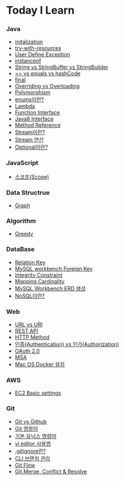 # Today I Learn


### Java

- [initalization](https://github.com/wjdrbs96/Today-I-Learn/blob/master/Java/%20Object-oriented/initialization.md)
- [try-with-resources](https://github.com/wjdrbs96/Today-I-Learn/blob/master/Java/Exception%20handling/Try~with~resources.md)
- [User Define Exception](https://github.com/wjdrbs96/Today-I-Learn/blob/master/Java/Exception%20handling/UserDefineException.md)
- [instanceof](https://github.com/wjdrbs96/Today-I-Learn/blob/master/Java/%20Object-oriented/instanceof.md)
- [String vs StringBuffer vs StringBuilder](https://github.com/wjdrbs96/Today-I-Learn/blob/master/Java/Java_Class/String%20vs%20StringBuffer%20vs%20StringBuilder.md)
- [== vs equals vs hashCode](https://github.com/wjdrbs96/Today-I-Learn/blob/master/Java/Java_Class/equals%2C%20hashCode%EB%9E%80%3F.md)
- [final](https://github.com/wjdrbs96/Today-I-Learn/blob/master/Java/%20Object-oriented/final.md)
- [Overriding vs Overloading](https://github.com/wjdrbs96/Today-I-Learn/blob/master/Java/%20Object-oriented/Overriding%20vs%20Overloading.md)
- [Polymorphism](https://github.com/wjdrbs96/Today-I-Learn/blob/master/Java/%20Object-oriented/Polymorphism.md)
- [enums이란?]()
- [Lambda](https://github.com/wjdrbs96/Today-I-Learn/blob/master/Java/Lambda%20%26%20Stream/Lambda%EB%9E%80%3F.md)
- [Function Interface](https://github.com/wjdrbs96/Today-I-Learn/blob/master/Java/Lambda%20%26%20Stream/java.util.function.Package.md)
- [Java8 Interface](https://github.com/wjdrbs96/Today-I-Learn/blob/master/Java/%20Object-oriented/Interface.md)
- [Method Reference](https://github.com/wjdrbs96/Today-I-Learn/blob/master/Java/Lambda%20%26%20Stream/methodReference.md)
- [Stream이란?](https://github.com/wjdrbs96/Today-I-Learn/blob/master/Java/Lambda%20%26%20Stream/Stream.md)
- [Stream 연산](https://github.com/wjdrbs96/Today-I-Learn/blob/master/Java/Lambda%20%26%20Stream/Stream2.md)
- [Optional이란?](https://github.com/wjdrbs96/Today-I-Learn/blob/master/Java/Lambda%20%26%20Stream/optional.md)

### JavaScript

- [스코프(Scope)]()


### Data Structrue

- [Graph](https://github.com/wjdrbs96/Today-I-Learn/blob/master/Data_Structrue/Graph.md)


### Algorithm

- [Greedy](https://github.com/wjdrbs96/Today-I-Learn/blob/master/Algorithm/Greedy.md)
 
### DataBase

- [Relation Key](https://github.com/wjdrbs96/Today-I-Learn/blob/master/DataBase/Relation.md)
- [MySQL workbench Foreign Key](https://github.com/wjdrbs96/Today-I-Learn/blob/master/DataBase/TableFKConnection.md)
- [Integrity Constraint](https://github.com/wjdrbs96/Today-I-Learn/blob/master/DataBase/Integrity.md)
- [Mapping Cardinality](https://github.com/wjdrbs96/Today-I-Learn/blob/master/DataBase/mapping_cardinality.md)
- [MySQL Workbench ERD 생성](https://github.com/wjdrbs96/Today-I-Learn/blob/master/DataBase/ERD_Make.md)
- [NoSQL이란?](https://github.com/wjdrbs96/Today-I-Learn/blob/master/DataBase/NoSQL.md)

### Web

- [URL vs URI](https://github.com/wjdrbs96/Today-I-Learn/blob/master/Web/URL%20vs%20URI.md)
- [REST API](https://github.com/wjdrbs96/Today-I-Learn/blob/master/Web/RestAPI.md)
- [HTTP Method](https://github.com/wjdrbs96/Today-I-Learn/blob/master/Web/HTTP%20Method.md)
- [인증(Authentication) vs 인가(Authorization)](https://github.com/wjdrbs96/Today-I-Learn/blob/master/Web/Authentication%20vs%20Authorization.md)
- [OAuth 2.0](https://github.com/wjdrbs96/Today-I-Learn/blob/master/Web/Oauth.md)
- [MSA](https://github.com/wjdrbs96/Today-I-Learn/blob/master/Web/MSA.md)
- [Mac OS Docker 설치](https://whitepaek.tistory.com/38)

### AWS

- [EC2 Basic settings](https://pangtrue.tistory.com/240)

### Git

- [Git vs Github](https://github.com/wjdrbs96/Today-I-Learn/blob/master/Git/1%EC%A3%BC%EC%B0%A8/Git%20vs%20Github.md)
- [Git 명령어](https://github.com/wjdrbs96/Today-I-Learn/blob/master/Git/1%EC%A3%BC%EC%B0%A8/git%20%EB%AA%85%EB%A0%B9%EC%96%B4.md)
- [기본 유닉스 명령어](https://github.com/wjdrbs96/Today-I-Learn/blob/master/Git/2%EC%A3%BC%EC%B0%A8/%EA%B8%B0%EB%B3%B8%EC%9C%A0%EB%8B%89%EC%8A%A4%EB%AA%85%EB%A0%B9%EC%96%B41.md)
- [vi editor 사용법](https://github.com/wjdrbs96/Today-I-Learn/blob/master/Git/2%EC%A3%BC%EC%B0%A8/vi%EC%97%90%EB%94%94%ED%84%B0%EC%82%AC%EC%9A%A9%EB%B2%95.md)
- [.gitignore란?](https://github.com/wjdrbs96/Today-I-Learn/blob/master/Git/2%EC%A3%BC%EC%B0%A8/gitignore%EB%9E%80%3F.md)
- [CLI 브랜치 관리](https://github.com/wjdrbs96/Today-I-Learn/blob/master/Git/2%EC%A3%BC%EC%B0%A8/CLI%EB%A1%9C%20%ED%95%B4%EB%B3%B4%EB%8A%94%20%EB%B8%8C%EB%9E%9C%EC%B9%98%EA%B4%80%EB%A6%AC.md)
- [Git Flow]()
- [Git Merge, Conflict & Resolve]()